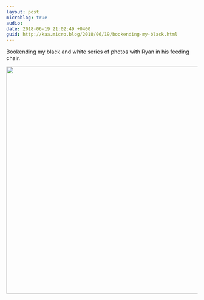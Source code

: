 ```yaml
---
layout: post
microblog: true
audio: 
date: 2018-06-19 21:02:49 +0400
guid: http://kaa.micro.blog/2018/06/19/bookending-my-black.html
---
```

Bookending my black and white series of photos with Ryan in his feeding chair.

<img src="https://micro.kaa.bz/uploads/2018/3fa31b106b.jpg" width="600" height="600" />
